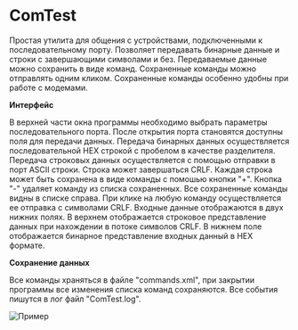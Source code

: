 # ComTest
Простая утилита для общения с устройствами, подключенными к последовательному порту. 
Позволяет передавать бинарные данные и строки с завершающими символами и без. 
Передаваемые данные можно сохранить в виде команд. Сохраненные команды можно отправлять одним кликом.
Сохраненные команды особенно удобны при работе с модемами.

**Интерфейс**  

В верхней части окна программы необходимо выбрать параметры последовательного порта. 
После открытия порта становятся доступны поля для передачи данных. 
Передача бинарных данных осуществляется последовательной HEX строкой с пробелом в качестве разделителя.\
Передача строковых данных осуществляется с помощью отправки в порт ASCII строки. Строка может завершаться CRLF. 
Каждая строка может быть сохранена в виде команды с помошью кнопки "+". Кнопка "-" удаляет команду из списка сохраненных. 
Все сохраненные команды видны в списке справа. При клике на любую команду осуществляется ее отправка с символами CRLF.
Входные данные отображаются в двух нижних полях. В верхнем отображается строковое представление данных при нахождении в потоке символов CRLF.
В нижнем поле отображается бинарное представление входных данный в HEX формате. 

**Сохранение данных**

Все команды храняться в файле "commands.xml", при закрытии программы все изменения списка команд сохраняются. 
Все события пишутся в лог файл "ComTest.log". 

![Пример](https://github.com/exatb/ComTest/blob/main/Example.jpg)
